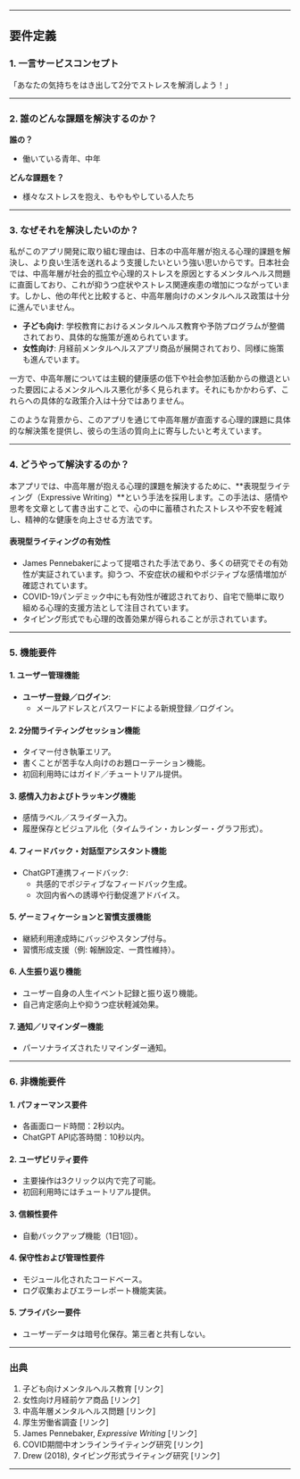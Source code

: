 
---

## **要件定義**

### **1. 一言サービスコンセプト**
「あなたの気持ちをはき出して2分でストレスを解消しよう！」

---

### **2. 誰のどんな課題を解決するのか？**

**誰の？**  
- 働いている青年、中年

**どんな課題を？**  
- 様々なストレスを抱え、もやもやしている人たち

---

### **3. なぜそれを解決したいのか？**

私がこのアプリ開発に取り組む理由は、日本の中高年層が抱える心理的課題を解決し、より良い生活を送れるよう支援したいという強い思いからです。日本社会では、中高年層が社会的孤立や心理的ストレスを原因とするメンタルヘルス問題に直面しており、これが抑うつ症状やストレス関連疾患の増加につながっています。しかし、他の年代と比較すると、中高年層向けのメンタルヘルス政策は十分に進んでいません。

- **子ども向け**: 学校教育におけるメンタルヘルス教育や予防プログラムが整備されており、具体的な施策が進められています。
- **女性向け**: 月経前メンタルヘルスアプリ商品が展開されており、同様に施策も進んでいます。

一方で、中高年層については主観的健康感の低下や社会参加活動からの撤退といった要因によるメンタルヘルス悪化が多く見られます。それにもかかわらず、これらへの具体的な政策介入は十分ではありません。

このような背景から、このアプリを通じて中高年層が直面する心理的課題に具体的な解決策を提供し、彼らの生活の質向上に寄与したいと考えています。

---

### **4. どうやって解決するのか？**

本アプリでは、中高年層が抱える心理的課題を解決するために、**表現型ライティング（Expressive Writing）**という手法を採用します。この手法は、感情や思考を文章として書き出すことで、心の中に蓄積されたストレスや不安を軽減し、精神的な健康を向上させる方法です。

#### **表現型ライティングの有効性**
- James Pennebakerによって提唱された手法であり、多くの研究でその有効性が実証されています。抑うつ、不安症状の緩和やポジティブな感情増加が確認されています。
- COVID-19パンデミック中にも有効性が確認されており、自宅で簡単に取り組める心理的支援方法として注目されています。
- タイピング形式でも心理的改善効果が得られることが示されています。

---

### **5. 機能要件**

#### **1. ユーザー管理機能**
- **ユーザー登録／ログイン**:
  - メールアドレスとパスワードによる新規登録／ログイン。

#### **2. 2分間ライティングセッション機能**
- タイマー付き執筆エリア。
- 書くことが苦手な人向けのお題ローテーション機能。
- 初回利用時にはガイド／チュートリアル提供。

#### **3. 感情入力およびトラッキング機能**
- 感情ラベル／スライダー入力。
- 履歴保存とビジュアル化（タイムライン・カレンダー・グラフ形式）。

#### **4. フィードバック・対話型アシスタント機能**
- ChatGPT連携フィードバック:
  - 共感的でポジティブなフィードバック生成。
  - 次回内省への誘導や行動促進アドバイス。

#### **5. ゲーミフィケーションと習慣支援機能**
- 継続利用達成時にバッジやスタンプ付与。
- 習慣形成支援（例: 報酬設定、一貫性維持）。

#### **6. 人生振り返り機能**
- ユーザー自身の人生イベント記録と振り返り機能。
- 自己肯定感向上や抑うつ症状軽減効果。

#### **7. 通知／リマインダー機能**
- パーソナライズされたリマインダー通知。

---

### **6. 非機能要件**

#### **1. パフォーマンス要件**
- 各画面ロード時間：2秒以内。
- ChatGPT API応答時間：10秒以内。

#### **2. ユーザビリティ要件**
- 主要操作は3クリック以内で完了可能。
- 初回利用時にはチュートリアル提供。

#### **3. 信頼性要件**
- 自動バックアップ機能（1日1回）。

#### **4. 保守性および管理性要件**
- モジュール化されたコードベース。
- ログ収集およびエラーレポート機能実装。

#### **5. プライバシー要件**
- ユーザーデータは暗号化保存。第三者と共有しない。

---

### 出典
1. 子ども向けメンタルヘルス教育 [リンク]
2. 女性向け月経前ケア商品 [リンク]
3. 中高年層メンタルヘルス問題 [リンク]
4. 厚生労働省調査 [リンク]
5. James Pennebaker, *Expressive Writing* [リンク]
6. COVID期間中オンラインライティング研究 [リンク]
7. Drew (2018), タイピング形式ライティング研究 [リンク]

--- 
